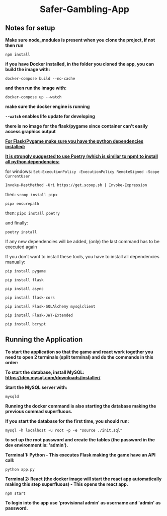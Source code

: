 # <center>Safer-Gambling-App</center>




##  Notes for setup 
**Make sure node_modules is present when you clone the project, if not then run** 

`npm install`

**if you have Docker installed, in the folder you cloned the app, you can build the image  with:**

`docker-compose build --no-cache`

**and then run the image with:**

`docker-compose up --watch`

**make sure the docker engine is running**

**`--watch` enables life update for developing**

**there is no image for the flask/pygame since container can't easily access graphics output**
 
<ins><strong>For Flask/Pygame make sure you have the python dependencies installed:</strong></ins>

<ins><strong>It is strongly suggested to use Poetry (which is similar to npm) to install all python dependencies:</strong></ins>

for windows: 
`Set-ExecutionPolicy -ExecutionPolicy RemoteSigned -Scope CurrentUser`

`Invoke-RestMethod -Uri https://get.scoop.sh | Invoke-Expression`

then: 
`scoop install pipx`

`pipx ensurepath`

then:
`pipx install poetry`

and finally: 

`poetry install`

If any new dependencies will be added, (only) the last command has to be executed again

If you don't want to install these tools, you have to install all dependencies manually:

`pip install pygame`

`pip install flask`

`pip install async`

`pip install flask-cors`

`pip install Flask-SQLAlchemy mysqlclient`

`pip install Flask-JWT-Extended`

`pip install bcrypt`
 
## Running the Application
**To start the application so that the game and react work together you need to open 2 terminals (split terminal) and do the commands in this order:**

**To start the database, install MySQL: https://dev.mysql.com/downloads/installer/**

**Start the MySQL server with:**

`mysqld`

**Running the docker command is also starting the database making the previous commad superfluous.** 

**If you start the database for the first time, you should run:**

`mysql -h localhost -u root -p -e "source ./init.sql"`

**to set up the root password and create the tables (the password in the dev environment is: 'admin').**

**Terminal 1: Python - This executes Flask making the game have an API call:**

`python app.py`
 
**Terminal 2: React (the docker image will start the react app automatically making this step superfluous) - This opens the react app.**

`npm start`

**To login into the app use 'provisional admin' as username and 'admin' as password.**